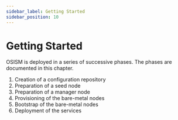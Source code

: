 ```yaml
---
sidebar_label: Getting Started
sidebar_position: 10
---
```


# Getting Started

OSISM is deployed in a series of successive phases. The phases are documented in this chapter.

1. Creation of a configuration repository
2. Preparation of a seed node
3. Preparation of a manager node
4. Provisioning of the bare-metal nodes
5. Bootstrap of the bare-metal nodes
6. Deployment of the services
